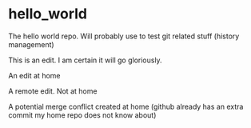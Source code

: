 # hello_world
The hello world repo. Will probably use to test git related stuff (history management)

This is an edit. I am certain it will go gloriously.

An edit at home

A remote edit. Not at home

A potential merge conflict created at home (github already has an extra commit my home repo does not know about)
